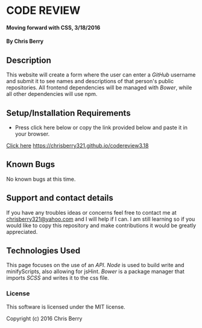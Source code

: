 #  CODE REVIEW

#### Moving forward with CSS, 3/18/2016

#### By Chris Berry

## Description

This website will create a form where the user can enter a _GitHub_ username and submit it to see names and descriptions of that person's public repositories. All frontend dependencies will be managed with _Bower_, while all other dependencies will use npm. 

## Setup/Installation Requirements

* Press click here below or copy the link provided below and paste it in your browser.

[Click here](https://chrisberry321.github.io/codereview3.18/)
https://chrisberry321.github.io/codereview3.18


## Known Bugs
No known bugs at this time.

## Support and contact details

If you have any troubles ideas or concerns feel free to contact me at chrisberry321@yahoo.com and I will help if I can. I am still learning so if you would like to copy this repository and make contributions it would be greatly appreciated.  

## Technologies Used

This page focuses on the use of an _API_. _Node_ is used to build write and minifyScripts, also allowing for jsHint. _Bower_ is a package manager that imports _SCSS_ and writes it to the css file.

### License

This software is licensed under the MIT license.

Copyright (c) 2016 Chris Berry
